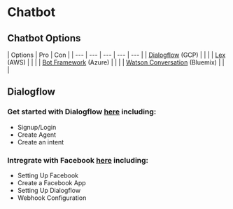 # Chatbot

## Chatbot Options

| Options | Pro | Con |
| --- | --- | --- | --- | --- |
| [Dialogflow](https://dialogflow.com/docs/getting-started/basics) \(GCP\) |  |  |
| [Lex](https://docs.aws.amazon.com/lex/latest/dg/what-is.html) \(AWS\) |  |  |
| [Bot Framework](https://docs.microsoft.com/en-us/azure/bot-service/?view=azure-bot-service-4.0) \(Azure\) |  |  |
| [Watson Conversation](https://www.ibm.com/watson/services/conversation/devresources/index.html#devresources) \(Bluemix\) |  |  |



## Dialogflow

### Get started with Dialogflow [here](https://dialogflow.com/docs/getting-started/building-your-first-agent) including:

* Signup/Login
* Create Agent
* Create an intent

### Intregrate with Facebook [here](https://dialogflow.com/docs/integrations/facebook) including:

* Setting Up Facebook
* Create a Facebook App
* Setting Up Dialogflow
* Webhook Configuration



